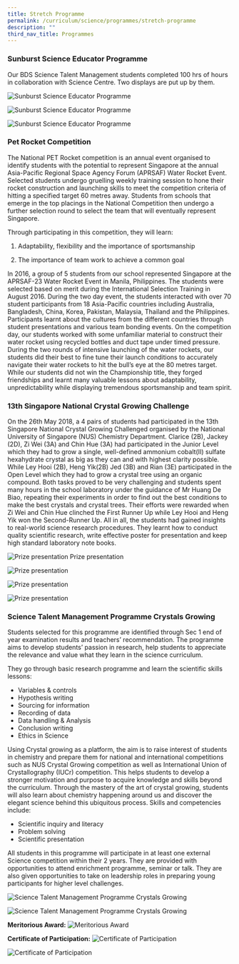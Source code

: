 ```yaml
---
title: Stretch Programme
permalink: /curriculum/science/programmes/stretch-programme
description: ""
third_nav_title: Programmes
---
```

### Sunburst Science Educator Programme

Our BDS Science Talent Management students completed 100 hrs of hours in collaboration with Science Centre. Two displays are put up by them.

![Sunburst Science Educator Programme](/images/stretch.png)

![Sunburst Science Educator Programme](/images/stretch2.png)

![Sunburst Science Educator Programme](/images/stretch3.jpeg)

### Pet Rocket Competition

The National PET Rocket competition is an annual event organised to identify students with the potential to represent Singapore at the annual Asia-Pacific Regional Space Agency Forum (APRSAF) Water Rocket Event. Selected students undergo gruelling weekly training session to hone their rocket construction and launching skills to meet the competition criteria of hitting a specified target 60 metres away. Students from schools that emerge in the top placings in the National Competition then undergo a further selection round to select the team that will eventually represent Singapore. 

Through participating in this competition, they will learn:


1.  Adaptability, flexibility and the importance of sportsmanship





2. The importance of team work to achieve a common goal


In 2016, a group of 5 students from our school represented Singapore at the APRSAF-23 Water Rocket Event in Manila, Philippines. The students were selected based on merit during the International Selection Training in August 2016. During the two day event, the students interacted with over 70 student participants from 18 Asia-Pacific countries including Australia, Bangladesh, China, Korea, Pakistan, Malaysia, Thailand and the Philippines. Participants learnt about the cultures from the different countries through student presentations and various team bonding events. On the competition day, our students worked with some unfamiliar material to construct their water rocket using recycled bottles and duct tape under timed pressure. During the two rounds of intensive launching of the water rockets, our students did their best to fine tune their launch conditions to accurately navigate their water rockets to hit the bull’s eye at the 80 metres target. While our students did not win the Championship title, they forged friendships and learnt many valuable lessons about adaptability, unpredictability while displaying tremendous sportsmanship and team spirit.


### 13th Singapore National Crystal Growing Challenge
On the 26th May 2018, a 4 pairs of students had participated in the 13th Singapore National Crystal Growing Challenged organised by the National University of Singapore (NUS) Chemistry Department. Clarice (2B), Jackey (2D), Zi Wei (3A) and Chin Hue (3A) had participated in the Junior Level which they had to grow a single, well-defined ammonium cobalt(II) sulfate hexahydrate crystal as big as they can and with highest clarity possible. While Ley Hooi (2B), Heng Yik(2B) Jed (3B) and Rian (3E) participated in the Open Level which they had to grow a crystal tree using an organic compound. Both tasks proved to be very challenging and students spent many hours in the school laboratory under the guidance of Mr Huang De Biao, repeating their experiments in order to find out the best conditions to make the best crystals and crystal trees. Their efforts were rewarded when Zi Wei and Chin Hue clinched the First Runner Up while Ley Hooi and Heng Yik won the Second-Runner Up. All in all, the students had gained insights to real-world science research procedures. They learnt how to conduct quality scientific research, write effective poster for presentation and keep high standard laboratory note books.

![Prize presentation](/images/Prize%20presentation.jpg)
Prize presentation

![Prize presentation](/images/Prize%20presentation2.jpg)

![Prize presentation](/images/Prize%20presentation3.jpg)

![Prize presentation](/images/Prize%20presentation4.jpg)

### Science Talent Management Programme Crystals Growing


Students selected for this programme are identified through Sec 1 end of year examination results and teachers’ recommendation. The programme aims to develop students’ passion in research, help students to appreciate the relevance and value what they learn in the science curriculum.

They go through basic research programme and learn the scientific skills lessons:


* Variables & controls
* Hypothesis writing
* Sourcing for information
* Recording of data
* Data handling & Analysis
*  Conclusion writing
* Ethics in Science


Using Crystal growing as a platform, the aim is to raise interest of students in chemistry and prepare them for national and international competitions such as NUS Crystal Growing competition as well as International Union of Crystallography (IUCr) competition. This helps students to develop a stronger motivation and purpose to acquire knowledge and skills beyond the curriculum. Through the mastery of the art of crystal growing, students will also learn about chemistry happening around us and discover the elegant science behind this ubiquitous process. Skills and competencies include:

* Scientific inquiry and literacy
* Problem solving 
* Scientific presentation

All students in this programme will participate in at least one external Science competition within their 2 years.  They are provided with opportunities to attend enrichment programme, seminar or talk.  They are also given opportunities to take on leadership roles in preparing young participants for higher level challenges.

![Science Talent Management Programme Crystals Growing](/images/Science%20Talent%20Management%20Programme%20Crystals%20Growing.jpg)

![Science Talent Management Programme Crystals Growing](/images/Science%20Talent%20Management%20Programme%20Crystals%20Growing2.jpg)

**Meritorious Award:**
![Meritorious Award](/images/Meritorious%20Award.jpg)

**Certificate of Participation:**
![Certificate of Participation](/images/Certificate%20of%20Participation.jpg)

![Certificate of Participation](/images/Certificate%20of%20Participation2.jpg)